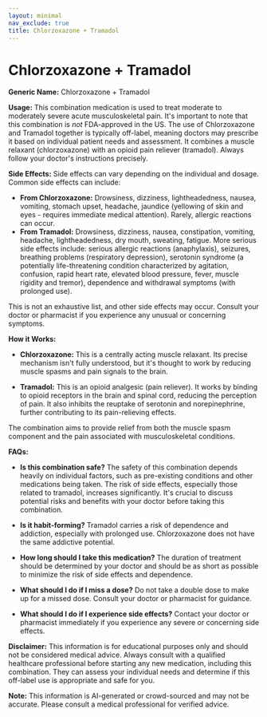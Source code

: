 ```yaml
---
layout: minimal
nav_exclude: true
title: Chlorzoxazone + Tramadol
---
```


# Chlorzoxazone + Tramadol

**Generic Name:** Chlorzoxazone + Tramadol

**Usage:** This combination medication is used to treat moderate to moderately severe acute musculoskeletal pain.  It's important to note that this combination is *not* FDA-approved in the US.  The use of Chlorzoxazone and Tramadol together is typically off-label, meaning doctors may prescribe it based on individual patient needs and assessment.  It combines a muscle relaxant (chlorzoxazone) with an opioid pain reliever (tramadol).  Always follow your doctor's instructions precisely.

**Side Effects:**  Side effects can vary depending on the individual and dosage.  Common side effects can include:

* **From Chlorzoxazone:** Drowsiness, dizziness, lightheadedness, nausea, vomiting, stomach upset, headache, jaundice (yellowing of skin and eyes - requires immediate medical attention).  Rarely, allergic reactions can occur.
* **From Tramadol:**  Drowsiness, dizziness, nausea, constipation, vomiting, headache, lightheadedness, dry mouth, sweating, fatigue. More serious side effects include:  serious allergic reactions (anaphylaxis), seizures, breathing problems (respiratory depression), serotonin syndrome (a potentially life-threatening condition characterized by agitation, confusion, rapid heart rate, elevated blood pressure, fever, muscle rigidity and tremor), dependence and withdrawal symptoms (with prolonged use).

This is not an exhaustive list, and other side effects may occur.  Consult your doctor or pharmacist if you experience any unusual or concerning symptoms.

**How it Works:**

* **Chlorzoxazone:** This is a centrally acting muscle relaxant.  Its precise mechanism isn't fully understood, but it's thought to work by reducing muscle spasms and pain signals to the brain.

* **Tramadol:** This is an opioid analgesic (pain reliever).  It works by binding to opioid receptors in the brain and spinal cord, reducing the perception of pain.  It also inhibits the reuptake of serotonin and norepinephrine, further contributing to its pain-relieving effects.

The combination aims to provide relief from both the muscle spasm component and the pain associated with musculoskeletal conditions.

**FAQs:**

* **Is this combination safe?** The safety of this combination depends heavily on individual factors, such as pre-existing conditions and other medications being taken.  The risk of side effects, especially those related to tramadol, increases significantly.  It's crucial to discuss potential risks and benefits with your doctor before taking this combination.

* **Is it habit-forming?** Tramadol carries a risk of dependence and addiction, especially with prolonged use.  Chlorzoxazone does not have the same addictive potential.

* **How long should I take this medication?**  The duration of treatment should be determined by your doctor and should be as short as possible to minimize the risk of side effects and dependence.

* **What should I do if I miss a dose?** Do not take a double dose to make up for a missed dose. Consult your doctor or pharmacist for guidance.

* **What should I do if I experience side effects?**  Contact your doctor or pharmacist immediately if you experience any severe or concerning side effects.


**Disclaimer:** This information is for educational purposes only and should not be considered medical advice. Always consult with a qualified healthcare professional before starting any new medication, including this combination.  They can assess your individual needs and determine if this off-label use is appropriate and safe for you.


**Note:** This information is AI-generated or crowd-sourced and may not be accurate. Please consult a medical professional for verified advice.